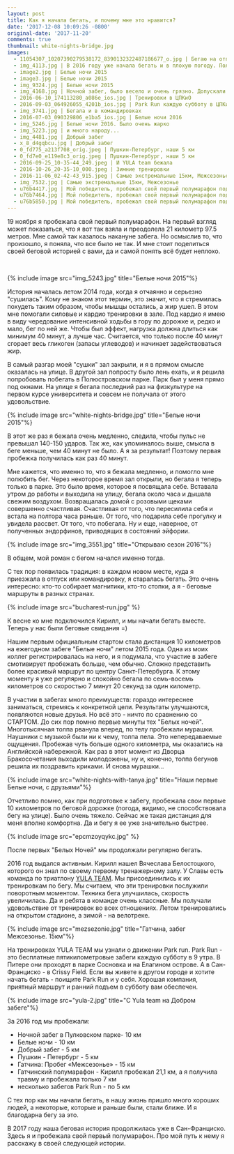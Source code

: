```yaml
---
layout: post
title: Как я начала бегать, и почему мне это нравится?
date: '2017-12-08 10:09:26 -0800'
original-date: '2017-11-20'
comments: true
thumbnail: white-nights-bridge.jpg
images:
  - 11054307_10207390279538172_8390132322487186677_o.jpg | Бегаю на отпуске с родителями
  - img_4113.jpg | В 2016 году уже начала бегать и в плохую погоду. Полюстровский парк
  - image2.jpg | Белые ночи 2015
  - image3.jpg | Белые ночи 2015
  - img_9324.jpg | Белые ночи 2015
  - img_4168.jpg | Ночной забег, было весело и очень грязно. Допускали только с фонариками =)
  - 2016-06-10_174113280_a086e_ios.jpg | Тренировки в ЦПКиО
  - 2016-09-03_064926055_4201b_ios.jpg | Park Run каждую субботу в ЦПКиО в 9:00
  - img_3741.jpg | Бегала и в командировках
  - 2016-07-03_090329806_e1ba5_ios.jpg | Белые ночи 2016
  - img_5246.jpg | Белые ночи 2016. Было очень жарко
  - img_5223.jpg | и много народу...
  - img_4481.jpg | Добрый забег
  - x_8_d4gqbcu.jpg | Добрый забег
  - 0_fd775_a213f708_orig.jpeg | Пушкин-Петербург, наши 5 км
  - 0_fd7e0_e119e8c3_orig.jpeg | Пушкин-Петербург, наши 5 км
  - 2016-09-25_10-35-44_249.jpeg | И YULA team бежала
  - 2016-10-26_20-35-10_000.jpeg | Зимние тренировки
  - 2016-11-06_02-42-43_915.jpeg | Самые экстремальные 15км, Межсезонье
  - img_7532.jpg | Самые экстремальные 15км, Межсезонье
  - u76b4417.jpg | Мой победитель, пробежал свой первый полумарафон под дождем
  - u76b7464.jpg | Мой победитель, пробежал свой первый полумарафон под дождем
  - u76b5850.jpg | Мой победитель, пробежал свой первый полумарафон под дождем
---
```

19 ноября я пробежала свой первый полумарафон.
На первый взгляд может показаться, что я вот так взяла и преодолела 21 километр 97.5 метров. Мне самой так казалось накануне забега. Но осмыслив то, что произошло, я поняла, что все было не так. И мне стоит поделиться своей беговой историей с вами, да и самой понять всё будет неплохо.
<!--separate--> 
{% include image src="img_5243.jpg" title="Белые ночи 2015"%}

История началась летом 2014 года, когда я отчаянно и серьезно "сушилась". Кому не знаком этот термин, это значит, что я стремилась похудеть таким образом, чтобы мышцы остались, а жир ушел. В этом мне помогали силовые и кардио тренировки в зале. Под кардио я имею в виду чередование интенсивной ходьбы в гору по дорожке и, редко и мало, бег по ней же. Чтобы был эффект, нагрузка должна длиться как минимум 40 минут, а лучше час. Считается, что только после 40 минут сгорает весь гликоген (запасы углеводов) и начинает задействоваться жир.

В самый разгар моей "сушки" зал закрыли, и я в прямом смысле оказалась на улице. В другой зал попросту было лень ехать, и я решила попробовать побегать в Полюстровском парке. Парк был у меня прямо под окнами. На улице я бегала последний раз на физкультуре на первом курсе университета и совсем не получала от этого удовольствие.

{% include image src="white-nights-bridge.jpg" title="Белые ночи 2015"%}

В этот же раз я бежала очень медленно, следила, чтобы пульс не превышал 140-150 ударов. Так же, как упоминалось выше, смысла в беге меньше, чем 40 минут не было. А я за результат! Поэтому первая пробежка получилась как раз 40 минут.

Мне кажется, что именно то, что я бежала медленно, и помогло мне полюбить бег. Через некоторое время зал открыли, но бегала я теперь только в парке. Это было время, которое я посвящала себе. Вставала утром до работы и выходила на улицу, бегала около часа и дышала свежим воздухом. Возвращалась домой с розовыми щеками совершенно счастливая. Счастливая от того, что пересилила себя и встала на полтора часа раньше. От того, что подарила себе прогулку и увидела рассвет. От того, что побегала. Ну и еще, наверное, от полученных эндорфинов, приводящих в состояний эйфории.

{% include image src="img_3551.jpg" title="Открываю сезон 2016"%}

В общем, мой роман с бегом начался именно тогда.

С тех пор появилась традиция: в каждом новом месте, куда я приезжала в отпуск или командировку, я старалась бегать. Это очень интересно: кто-то собирает магнитики, кто-то стопки, а я - беговые маршруты в разных странах.

{% include image src="bucharest-run.jpg" %}

К весне ко мне подключился Кирилл, и мы начали бегать вместе. Теперь у нас были беговые свидания =)

Нашим первым официальным стартом стала дистанция 10 километров на ежегодном забеге "Белые ночи" летом 2015 года. Одна из моих коллег регистрировалась на него, и я подумала, что участие в забеге смотивирует пробежать больше, чем обычно. Сложно представить более красивый маршрут по центру Санкт-Петербурга. К этому моменту я уже регулярно и спокойно бегала по семь-восемь километров со скоростью 7 минут 20 секунд за один километр.

В участии в забегах много преимуществ: гораздо интереснее заниматься, стремясь к конкретной цели. Результаты улучшаются, появляются новые друзья. Но всё это - ничто по сравнению со СТАРТОМ. До сих пор помню первые минуты тех "Белых ночей". Многотысячная толпа рванула вперед, по телу пробежали мурашки. Наушники с музыкой были ни к чему, толпа пела. Это непередаваемые ощущения. Пробежав чуть больше одного километра, мы оказались на Английской набережной. Как раз в этот момент из Дворца Бракосочетания выходили молодожены, ну и, конечно, толпа бегунов решила их поздравить криками. И снова мурашки...

{% include image src="white-nights-with-tanya.jpg" title="Наши первые Белые ночи, с друзьями"%}

Отчетливо помню, как при подготовке к забегу, пробежала свои первые 10 километров по беговой дорожке (погода, видимо, не способствовала бегу на улице). Было очень тяжело. Сейчас же такая дистанция для меня вполне комфортна. Да и бегу я ее уже значительно быстрее.

{% include image src="epcmzoyqykc.jpg" %}

После первых "Белых Ночей" мы продолжали регулярно бегать.

2016 год выдался активным. Кирилл нашел Вячеслава Белостоцкого, которого он знал по своему первому тренажерному залу. У Славы есть команда по триатлону <a href="https://vk.com/yulateam" target="_blank">YULA TEAM</a>. Мы присоединились к их тренировкам по бегу. Мы считаем, что эти тренировки послужили поворотным моментом. Техника бега улучшилась, скорость увеличилась. Да и ребята в команде очень классные. Мы получали удовольствие от тренировок во всех отношениях. Летом тренировались на открытом стадионе, а зимой - на велотреке.

{% include image src="mezsezonie.jpg" title="Гатчина, забег Межсезонье. 15км"%}

На тренировках YULA TEAM мы узнали о движении Park run. Park Run - это бесплатные пятикилометровые забеги каждую субботу в 9 утра. В Питере они проходят в парке Сосновка и на Елагином острове. А в Сан-Франциско - в Crissy Field. Если вы живете в другом городе и хотите начать бегать - поищите Park Run и у себя. Хорошая компания, приятный маршрут и ранний подъем в субботу вам обеспечен.

{% include image src="yula-2.jpg" title="С Yula team на Добром забеге"%}

За 2016 год мы пробежали:

* Ночной забег в Пулковском парке- 10 км
* Белые ночи - 10 км
* Добрый забег - 5 км
* Пушкин - Петербург - 5 км
* Гатчина: Пробег «Межсезонье» - 15 км
* Гатчинский полумарафон - Кирилл пробежал 21,1 км, а я получила травму и пробежала только 7 км
* несколько забегов Park Run - по 5 км

С тех пор как мы начали бегать, в нашу жизнь пришло много хороших людей, а некоторые, которые и раньше были, стали ближе. И я благодарна бегу за это.

В 2017 году наша беговая история продолжилась уже в Сан-Франциско. Здесь я и пробежала свой первый полумарафон. Про мой путь к нему я расскажу в своей следующей истории.
